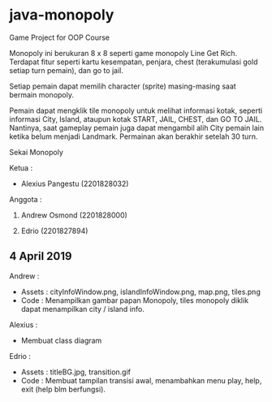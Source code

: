 # java-monopoly
Game Project for OOP Course

Monopoly ini berukuran 8 x 8 seperti game monopoly Line Get Rich. Terdapat fitur seperti kartu kesempatan, penjara, chest (terakumulasi gold setiap turn pemain), dan go to jail.

Setiap pemain dapat memilih character (sprite) masing-masing saat bermain monopoly.

Pemain dapat mengklik tile monopoly untuk melihat informasi kotak, seperti informasi City, Island, ataupun kotak START, JAIL, CHEST, dan GO TO JAIL. Nantinya, saat gameplay pemain juga dapat mengambil alih City pemain lain ketika belum menjadi Landmark. Permainan akan berakhir setelah 30 turn.

Sekai Monopoly

Ketua :

- Alexius Pangestu (2201828032)

Anggota :

1. Andrew Osmond (2201828000)

2. Edrio (2201827894)


## 4 April 2019
Andrew :
- Assets : cityInfoWindow.png, islandInfoWindow.png, map.png, tiles.png
- Code : Menampilkan gambar papan Monopoly, tiles monopoly diklik dapat menampilkan city / island info.

Alexius :
- Membuat class diagram

Edrio :
- Assets : titleBG.jpg, transition.gif
- Code : Membuat tampilan transisi awal, menambahkan menu play, help, exit (help blm berfungsi).
